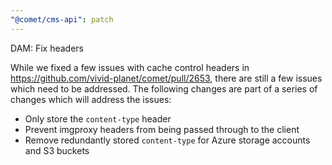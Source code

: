 ```yaml
---
"@comet/cms-api": patch
---
```


DAM: Fix headers

While we fixed a few issues with cache control headers in https://github.com/vivid-planet/comet/pull/2653, there are still a few issues which need to be addressed. The following changes are part of a series of changes which will address the issues:

-   Only store the `content-type` header
-   Prevent imgproxy headers from being passed through to the client
-   Remove redundantly stored `content-type` for Azure storage accounts and S3 buckets
